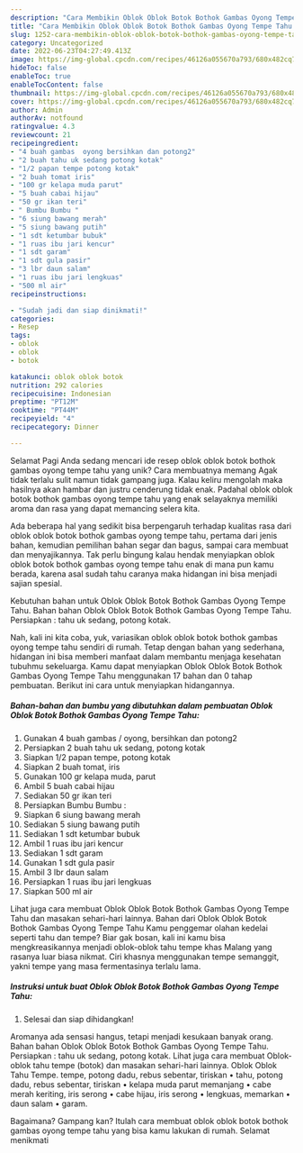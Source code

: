 ```yaml
---
description: "Cara Membikin Oblok Oblok Botok Bothok Gambas Oyong Tempe Tahu yang Lezat Sekali, Lezat"
title: "Cara Membikin Oblok Oblok Botok Bothok Gambas Oyong Tempe Tahu yang Lezat Sekali, Lezat"
slug: 1252-cara-membikin-oblok-oblok-botok-bothok-gambas-oyong-tempe-tahu-yang-lezat-sekali-lezat
category: Uncategorized
date: 2022-06-23T04:27:49.413Z
image: https://img-global.cpcdn.com/recipes/46126a055670a793/680x482cq70/oblok-oblok-botok-bothok-gambas-oyong-tempe-tahu-foto-resep-utama.jpg
hideToc: false
enableToc: true
enableTocContent: false
thumbnail: https://img-global.cpcdn.com/recipes/46126a055670a793/680x482cq70/oblok-oblok-botok-bothok-gambas-oyong-tempe-tahu-foto-resep-utama.jpg
cover: https://img-global.cpcdn.com/recipes/46126a055670a793/680x482cq70/oblok-oblok-botok-bothok-gambas-oyong-tempe-tahu-foto-resep-utama.jpg
author: Admin
authorAv: notfound
ratingvalue: 4.3
reviewcount: 21
recipeingredient:
- "4 buah gambas  oyong bersihkan dan potong2"
- "2 buah tahu uk sedang potong kotak"
- "1/2 papan tempe potong kotak"
- "2 buah tomat iris"
- "100 gr kelapa muda parut"
- "5 buah cabai hijau"
- "50 gr ikan teri"
- " Bumbu Bumbu "
- "6 siung bawang merah"
- "5 siung bawang putih"
- "1 sdt ketumbar bubuk"
- "1 ruas ibu jari kencur"
- "1 sdt garam"
- "1 sdt gula pasir"
- "3 lbr daun salam"
- "1 ruas ibu jari lengkuas"
- "500 ml air"
recipeinstructions:

- "Sudah jadi dan siap dinikmati!"
categories:
- Resep
tags:
- oblok
- oblok
- botok

katakunci: oblok oblok botok 
nutrition: 292 calories
recipecuisine: Indonesian
preptime: "PT12M"
cooktime: "PT44M"
recipeyield: "4"
recipecategory: Dinner

---
```



Selamat Pagi Anda sedang mencari ide resep oblok oblok botok bothok gambas oyong tempe tahu yang unik? Cara membuatnya memang Agak tidak terlalu sulit namun tidak gampang juga. Kalau keliru mengolah maka hasilnya akan hambar dan justru cenderung tidak enak. Padahal oblok oblok botok bothok gambas oyong tempe tahu yang enak selayaknya memiliki aroma dan rasa yang dapat memancing selera kita.


Ada beberapa hal yang sedikit bisa berpengaruh terhadap kualitas rasa dari oblok oblok botok bothok gambas oyong tempe tahu, pertama dari jenis bahan, kemudian pemilihan bahan segar dan bagus, sampai cara membuat dan menyajikannya. Tak perlu bingung kalau hendak menyiapkan oblok oblok botok bothok gambas oyong tempe tahu enak di mana pun kamu berada, karena asal sudah tahu caranya maka hidangan ini bisa menjadi sajian spesial.

Kebutuhan bahan untuk Oblok Oblok Botok Bothok Gambas Oyong Tempe Tahu. Bahan bahan Oblok Oblok Botok Bothok Gambas Oyong Tempe Tahu. Persiapkan : tahu uk sedang, potong kotak.


Nah, kali ini kita coba, yuk, variasikan oblok oblok botok bothok gambas oyong tempe tahu sendiri di rumah. Tetap dengan bahan yang sederhana, hidangan ini bisa memberi manfaat dalam membantu menjaga kesehatan tubuhmu sekeluarga. Kamu dapat menyiapkan Oblok Oblok Botok Bothok Gambas Oyong Tempe Tahu menggunakan 17 bahan dan 0 tahap pembuatan. Berikut ini cara untuk menyiapkan hidangannya.

<!--inarticleads1-->

##### Bahan-bahan dan bumbu yang dibutuhkan dalam pembuatan Oblok Oblok Botok Bothok Gambas Oyong Tempe Tahu:

1. Gunakan 4 buah gambas / oyong, bersihkan dan potong2
1. Persiapkan 2 buah tahu uk sedang, potong kotak
1. Siapkan 1/2 papan tempe, potong kotak
1. Siapkan 2 buah tomat, iris
1. Gunakan 100 gr kelapa muda, parut
1. Ambil 5 buah cabai hijau
1. Sediakan 50 gr ikan teri
1. Persiapkan  Bumbu Bumbu :
1. Siapkan 6 siung bawang merah
1. Sediakan 5 siung bawang putih
1. Sediakan 1 sdt ketumbar bubuk
1. Ambil 1 ruas ibu jari kencur
1. Sediakan 1 sdt garam
1. Gunakan 1 sdt gula pasir
1. Ambil 3 lbr daun salam
1. Persiapkan 1 ruas ibu jari lengkuas
1. Siapkan 500 ml air


Lihat juga cara membuat Oblok Oblok Botok Bothok Gambas Oyong Tempe Tahu dan masakan sehari-hari lainnya. Bahan dari Oblok Oblok Botok Bothok Gambas Oyong Tempe Tahu Kamu penggemar olahan kedelai seperti tahu dan tempe? Biar gak bosan, kali ini kamu bisa mengkreasikannya menjadi oblok-oblok tahu tempe khas Malang yang rasanya luar biasa nikmat. Ciri khasnya menggunakan tempe semanggit, yakni tempe yang masa fermentasinya terlalu lama. 

<!--inarticleads2-->

##### Instruksi untuk buat Oblok Oblok Botok Bothok Gambas Oyong Tempe Tahu:


1. Selesai dan siap dihidangkan!

Aromanya ada sensasi hangus, tetapi menjadi kesukaan banyak orang. Bahan bahan Oblok Oblok Botok Bothok Gambas Oyong Tempe Tahu. Persiapkan : tahu uk sedang, potong kotak. Lihat juga cara membuat Oblok-oblok tahu tempe (botok) dan masakan sehari-hari lainnya. Oblok Oblok Tahu Tempe. tempe, potong dadu, rebus sebentar, tiriskan • tahu, potong dadu, rebus sebentar, tiriskan • kelapa muda parut memanjang • cabe merah keriting, iris serong • cabe hijau, iris serong • lengkuas, memarkan • daun salam • garam. 

Bagaimana? Gampang kan? Itulah cara membuat oblok oblok botok bothok gambas oyong tempe tahu yang bisa kamu lakukan di rumah. Selamat menikmati
